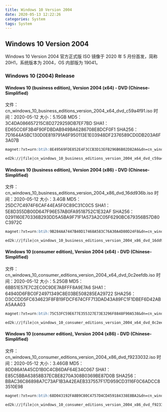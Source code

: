 ```yaml
---
title: Windows 10 Version 2004
date: 2020-05-13 12:22:26
categories: System
tags: System
---
```


<!-- more -->

## Windows 10 Version 2004

Windows 10 Version 2004 官方正式版 ISO 镜像于 2020 年 5 月份首发，简称 20H1，系统版本为 2004，OS 内部版为 19041。

### Windows 10 (2004) Release

#### Windows 10 (business edition), Version 2004 (x64) - DVD (Chinese-Simplified)

文件：cn_windows_10_business_editions_version_2004_x64_dvd_c59a4f91.iso
时间：2020-05-12
大小：5.15GB
MD5：3C4DA086657215C8D2729259DB7EF7BD
SHA1：ED65CC6F3B4F90FDBDAB949BA6286708E8DCF0F1
SHA256：7D1644A5BC130D0E819791A6F950113E1E03948DF2376589CD0DB203A6F3A07B

```markdown
magnet:?xt=urn:btih:8E49569FDE852E4F3CCB3D13EFB296B6B02D82A6&dn=cn_windows_10_business_editions_version_2004_x64_dvd_c59a4f91.iso&xl=5527756800

ed2k://|file|cn_windows_10_business_editions_version_2004_x64_dvd_c59a4f91.iso|5527756800|DB83A470A0BC079844A9F553E8C8A44F|/
```

#### Windows 10 (business edition), Version 2004 (x86) - DVD (Chinese-Simplified)

文件：cn_windows_10_business_editions_version_2004_x86_dvd_16dd936b.iso
时间：2020-05-12
大小：3.4GB
MD5：25DC7C4974F6CAF44EA5F0C89C31C0C5
SHA1：5E8D355DB00D647F96E57AB0FA9518752C1E32AF
SHA256：0291160E70336B293DD5A5BA9F71F1A573A2C05F6290BC679356B57D80C3972C

```markdown
magnet:?xt=urn:btih:9B284AA7447B40D17468A583C76A30A4D80D24F8&dn=cn_windows_10_business_editions_version_2004_x86_dvd_16dd936b.iso&xl=3648514048

ed2k://|file|cn_windows_10_business_editions_version_2004_x86_dvd_16dd936b.iso|3648514048|B6E6EFE7ACF59E1FA0159F6483EC6B06|/
```

#### Windows 10 (consumer edition), Version 2004 (x64) - DVD (Chinese-Simplified)

文件：cn_windows_10_consumer_editions_version_2004_x64_dvd_0c2eefdb.iso
时间：2020-05-12
大小：5.25GB
MD5：6BB51E57E7C2EC0C9DE7ABFFF8A9E7A6
SHA1：64940D6FBC0F24971349C8E03BE508285EA29722
SHA256：D3CCDD5FC634623F8FB19FDCF674CFF713DAD43A89FC1F1DBEF6D42ABA5AAA03

```markdown
magnet:?xt=urn:btih:75C53FC59E677E355327E73E3296F8848F90A538&dn=cn_windows_10_consumer_editions_version_2004_x64_dvd_0c2eefdb.iso&xl=5634521088

ed2k://|file|cn_windows_10_consumer_editions_version_2004_x64_dvd_0c2eefdb.iso|5634521088|2BF3344104ECDB5AF5FD5FD92B289655|/
```

#### Windows 10 (consumer edition), Version 2004 (x86) - DVD (Chinese-Simplified)

文件：cn_windows_10_consumer_editions_version_2004_x86_dvd_f9233032.iso
时间：2020-05-12
大小：3.46GB
MD5：8DD86A1A45CD1B0C4CB6DAF64E34C067
SHA1：E85C5BBA63858B37ECBE8270A308B0369BE87D0B
SHA256：BBAC36C86898A7C73AF1B3A42EAEB337557F17D959CD3116F0C6ADCC83510E98

```markdown
magnet:?xt=urn:btih:68D043192FA8B9C80C4757D4CD459184338E8BA2&dn=cn_windows_10_consumer_editions_version_2004_x86_dvd_f9233032.iso&xl=3717070848

ed2k://|file|cn_windows_10_consumer_editions_version_2004_x86_dvd_f9233032.iso|3717070848|AD7B874F6143FA01F8D5C8298A9FBCD4|/
```
